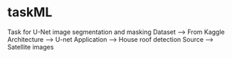 # taskML
Task for U-Net image segmentation and masking
Dataset      --> From Kaggle
Architecture --> U-net
Application  --> House roof detection
Source       --> Satellite images
